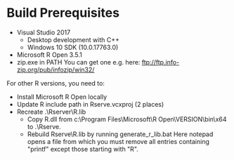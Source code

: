# Build Prerequisites

- Visual Studio 2017
  - Desktop development with C++
  - Windows 10 SDK (10.0.17763.0)
- Microsoft R Open 3.5.1
- zip.exe in PATH
  You can get one e.g. here: ftp://ftp.info-zip.org/pub/infozip/win32/
  
For other R versions, you need to:
- Install Microsoft R Open locally
- Update R include path in Rserve.vcxproj (2 places)
- Recreate .\Rserver\R.lib
  - Copy R.dll from c:\Program Files\Microsoft\R Open\VERSION\bin\x64 to .\Rserve.
  - Rebuild Rserve\R.lib by running generate_r_lib.bat
    Here notepad opens a file from which you must remove all entries containing "printf" except those starting with "R".
